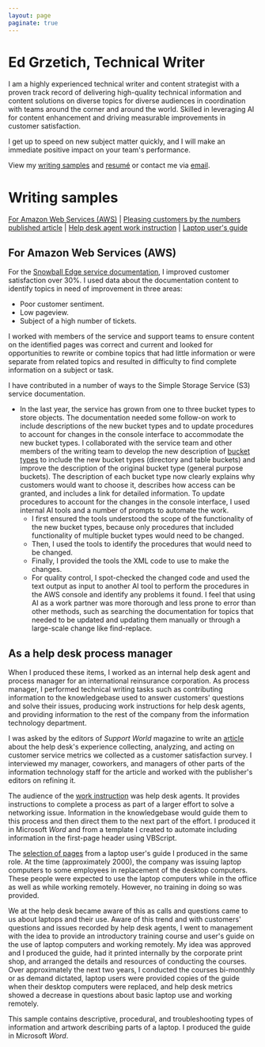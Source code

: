 ```yaml
---
layout: page
paginate: true
---
```


# Ed Grzetich, Technical Writer

 I am a highly experienced technical writer and content strategist with a proven track record of delivering high-quality technical information and content solutions on diverse topics for diverse audiences in coordination with teams around the corner and around the world. Skilled in leveraging AI for content enhancement and driving measurable improvements in customer satisfaction.

  I get up to speed on new subject matter quickly, and I will make an immediate positive impact on your team's performance.

  View my [writing samples](#writing-samples) and [resumé](assets/other/Grzetich.pdf) or contact me via [email](mailto:ed.grzetich@gmail.com).

# Writing samples

[For Amazon Web Services (AWS)](#for-amazon-web-services-aws) | [Pleasing customers by the numbers published article](/assets/other/article.pdf) | [Help desk agent work instruction](/assets/other/hd_wi.pdf)  |  [Laptop user's guide](/assets/other/lptp_trn.pdf) 

## For Amazon Web Services (AWS)
For the [Snowball Edge service documentation](https://docs.aws.amazon.com/snowball/latest/developer-guide/whatisedge.html), I improved customer satisfaction over 30%. I used data about the documentation content to identify topics in need of improvement in three areas:
* Poor customer sentiment.
* Low pageview.
* Subject of a high number of tickets.

I worked with members of the service and support teams to ensure content on the identified pages was correct and current and looked for opportunities to rewrite or combine topics that had little information or were separate from related topics and resulted in difficulty to find complete information on a subject or task. 

I have contributed in a number of ways to the Simple Storage Service (S3) service documentation.
* In the last year, the service has grown from one to three bucket types to store objects. The documentation needed some follow-on work to include descriptions of the new bucket types and to update procedures to account for changes in the console interface to accommodate the new bucket types. I collaborated with the service team and other members of the writing team to develop the new description of [bucket types](https://docs.aws.amazon.com/AmazonS3/latest/userguide/Welcome.html#BasicsBucket) to include the new bucket types (directory and table buckets) and improve the description of the original bucket type (general purpose buckets). The description of each bucket type now clearly explains why customers would want to choose it, describes how access can be granted, and includes a link for detailed information.
To update procedures to account for the changes in the console interface, I used internal AI tools and a number of prompts to automate the work.
  * I first ensured the tools understood the scope of the functionality of the new bucket types, because only procedures that included functionality of multiple bucket types would need to be changed.
  * Then, I used the tools to identify the procedures that would need to be changed. 
  * Finally, I provided the tools the XML code to use to make the changes.
  * For quality control, I spot-checked the changed code and used the text output as input to another AI tool to perform the procedures in the AWS console and identify any problems it found.
I feel that using AI as a work partner was more thorough and less prone to error than other methods, such as searching the documentation for topics that needed to be updated and updating them manually or through a large-scale change like find-replace. 

## As a help desk process manager
When I produced these items, I worked as an internal help desk agent and process manager for an international reinsurance corporation. As process manager, I performed technical writing tasks such as contributing information to the knowledgebase used to answer customers' questions and solve their issues, producing work instructions for help desk agents, and providing information to the rest of the company from the information technology department. 

I was asked by the editors of *Support World* magazine to write an [article](/assets/other/article.pdf) about the help desk's experience collecting, analyzing, and acting on customer service metrics we collected as a customer satisfaction survey. I interviewed my manager, coworkers, and managers of other parts of the information technology staff for the article and worked with the publisher's editors on refining it.

The audience of the [work instruction](/assets/other/hd_wi.pdf) was help desk agents. It provides instructions to complete a process as part of a larger effort to solve a networking issue. Information in the knowledgebase would guide them to this process and then direct them to the next part of the effort. I produced it in Microsoft *Word* and from a template I created to automate including information in the first-page header using VBScript. 

The [selection of pages](/assets/other/lptp_trn.pdf) from a laptop user's guide I produced in the same role. At the time (approximately 2000), the company was issuing laptop computers to some employees in replacement of the desktop computers. These people were expected to use the laptop computers while in the office as well as while working remotely. However, no training in doing so was provided. 

We at the help desk became aware of this as calls and questions came to us about laptops and their use. Aware of this trend and with customers' questions and issues recorded by help desk agents, I went to management with the idea to provide an introductory training course and user's guide on the use of laptop computers and working remotely. My idea was approved and I produced the guide, had it printed internally by the corporate print shop, and arranged the details and resources of conducting the courses. Over approximately the next two years, I conducted the courses bi-monthly or as demand dictated, laptop users were provided copies of the guide when their desktop computers were replaced, and help desk metrics showed a decrease in questions about basic laptop use and working remotely.

This sample contains descriptive, procedural, and troubleshooting types of information and artwork describing parts of a laptop. I produced the guide in Microsoft *Word*.
